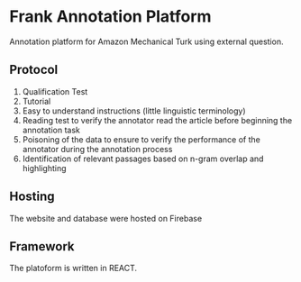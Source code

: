 # Frank Annotation Platform
Annotation platform for Amazon Mechanical Turk using external question. 


## Protocol
1. Qualification Test
2. Tutorial
3. Easy to understand instructions (little linguistic terminology)
4. Reading test to verify the annotator read the article before beginning the annotation task
5. Poisoning of the data to ensure to verify the performance of the annotator during the annotation process
6. Identification of relevant passages based on n-gram overlap and highlighting


## Hosting
The website and database were hosted on Firebase

## Framework
The platoform is written in REACT.
